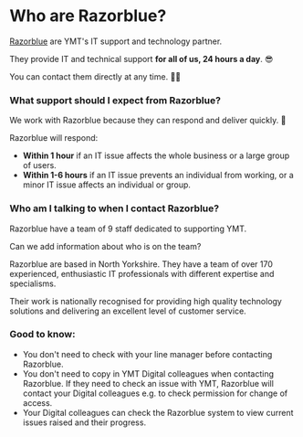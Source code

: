 # Who are Razorblue?
[Razorblue](https://www.razorblue.com/ "Razorblue") are YMT's IT support and technology partner.

They provide IT and technical support **for all of us, 24 hours a day**. 😎

You can contact them directly at any time. 🙌🏼

### What support should I expect from Razorblue?
We work with Razorblue because they can respond and deliver quickly. 🎯

Razorblue will respond:
- **Within 1 hour** if an IT issue affects the whole business or a large group of users.
- **Within 1-6 hours** if an IT issue prevents an individual from working, or a minor IT issue affects an individual or group.

### Who am I talking to when I contact Razorblue?
Razorblue have a team of 9 staff dedicated to supporting YMT.

Can we add information about who is on the team?

Razorblue are based in North Yorkshire. They have a team of over 170 experienced, enthusiastic IT professionals with different expertise and specialisms.

Their work is nationally recognised for providing high quality technology solutions and delivering an excellent level of customer service.

### Good to know:
- You don't need to check with your line manager before contacting Razorblue.
- You don't need to copy in YMT Digital colleagues when contacting Razorblue. If they need to check an issue with YMT, Razorblue will contact your Digital colleagues e.g. to check permission for change of access.
- Your Digital colleagues can check the Razorblue system to view current issues raised and their progress.